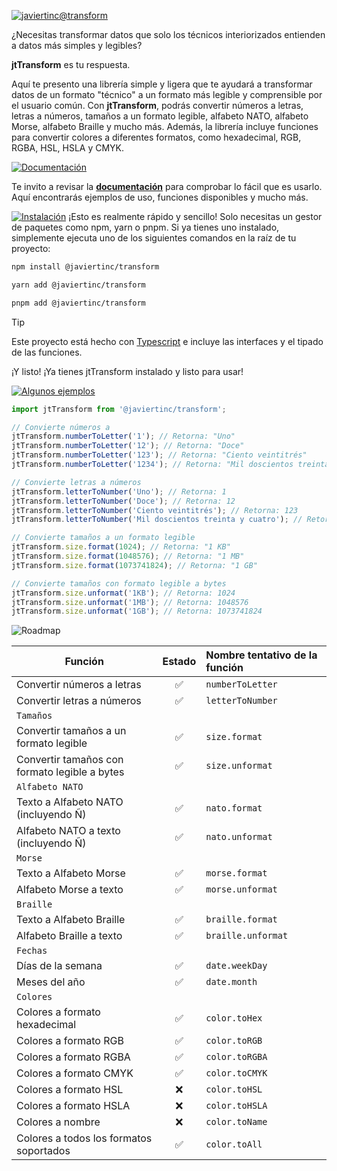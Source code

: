 [![javiertinc@transform](https://javiertinc.github.io/transform/images/gh-header.png)](https://github.com/JaviertINC/transform)

¿Necesitas transformar datos que solo los técnicos interiorizados entienden a datos más simples y legibles?

**jtTransform** es tu respuesta.

Aquí te presento una librería simple y ligera que te ayudará a transformar datos de un formato "técnico" a un formato más legible y comprensible por el usuario común. Con **jtTransform**, podrás convertir números a letras, letras a números, tamaños a un formato legible, alfabeto NATO, alfabeto Morse, alfabeto Braille y mucho más.
Además, la librería incluye funciones para convertir colores a diferentes formatos, como hexadecimal, RGB, RGBA, HSL, HSLA y CMYK.

[![Documentación](https://javiertinc.github.io/transform/images/gh-documentacion.png)](https://github.com/JaviertINC/transform/wiki)

Te invito a revisar la [**documentación**](https://github.com/JaviertINC/transform/wiki) para comprobar lo fácil que es usarlo. Aquí encontrarás ejemplos de uso, funciones disponibles y mucho más.

[![Instalación](https://javiertinc.github.io/transform/images/gh-instalacion.png)](https://github.com/JaviertINC/transform/wiki)
¡Esto es realmente rápido y sencillo! Solo necesitas un gestor de paquetes como npm, yarn o pnpm. Si ya tienes uno instalado, simplemente ejecuta uno de los siguientes comandos en la raíz de tu proyecto:

```bash
npm install @javiertinc/transform
```

```bash 
yarn add @javiertinc/transform
```

```bash
pnpm add @javiertinc/transform
```

> [!TIP]
> Este proyecto está hecho con [Typescript](https://www.typescriptlang.org) e incluye las interfaces y el tipado de las funciones.

¡Y listo! ¡Ya tienes jtTransform instalado y listo para usar!

[![Algunos ejemplos](https://javiertinc.github.io/transform/images/gh-algunos-ejemplos.png)](https://github.com/JaviertINC/transform/wiki)

```typescript
import jtTransform from '@javiertinc/transform';

// Convierte números a 
jtTransform.numberToLetter('1'); // Retorna: "Uno"
jtTransform.numberToLetter('12'); // Retorna: "Doce"
jtTransform.numberToLetter('123'); // Retorna: "Ciento veintitrés"
jtTransform.numberToLetter('1234'); // Retorna: "Mil doscientos treinta y cuatro"

// Convierte letras a números
jtTransform.letterToNumber('Uno'); // Retorna: 1
jtTransform.letterToNumber('Doce'); // Retorna: 12
jtTransform.letterToNumber('Ciento veintitrés'); // Retorna: 123
jtTransform.letterToNumber('Mil doscientos treinta y cuatro'); // Retorna: 1234

// Convierte tamaños a un formato legible
jtTransform.size.format(1024); // Retorna: "1 KB"
jtTransform.size.format(1048576); // Retorna: "1 MB"
jtTransform.size.format(1073741824); // Retorna: "1 GB"

// Convierte tamaños con formato legible a bytes
jtTransform.size.unformat('1KB'); // Retorna: 1024
jtTransform.size.unformat('1MB'); // Retorna: 1048576
jtTransform.size.unformat('1GB'); // Retorna: 1073741824
```

![Roadmap](https://javiertinc.github.io/transform/images/gh-roadmap.png)

| Función | Estado | Nombre tentativo de la función |
| ------- | :------: | :----------------- |
| Convertir números a letras | ✅ | `numberToLetter` |
| Convertir letras a números | ✅ | `letterToNumber` |
| `Tamaños` |  |  |
| Convertir tamaños a un formato legible | ✅ | `size.format` |
| Convertir tamaños con formato legible a bytes | ✅ | `size.unformat` |
| `Alfabeto NATO` |  |  |
| Texto a Alfabeto NATO (incluyendo Ñ) | ✅ | `nato.format` |
| Alfabeto NATO a texto (incluyendo Ñ) | ✅ | `nato.unformat` |
| `Morse` |  |  |
| Texto a Alfabeto Morse | ✅ | `morse.format` |
| Alfabeto Morse a texto | ✅ | `morse.unformat` |
| `Braille` |  |  |
| Texto a Alfabeto Braille | ✅ | `braille.format` |
| Alfabeto Braille a texto | ✅ | `braille.unformat` |
| `Fechas` |  |  |
| Días de la semana | ✅ | `date.weekDay` |
| Meses del año | ✅ | `date.month` |
| `Colores` |  |  |
| Colores a formato hexadecimal | ✅ | `color.toHex` |
| Colores a formato RGB | ✅ | `color.toRGB` |
| Colores a formato RGBA | ✅ | `color.toRGBA` |
| Colores a formato CMYK | ✅ | `color.toCMYK` |
| Colores a formato HSL | ❌ | `color.toHSL` |
| Colores a formato HSLA | ❌ | `color.toHSLA` |
| Colores a nombre | ❌ | `color.toName` |
| Colores a todos los formatos soportados | ✅ | `color.toAll` |
